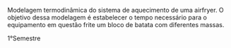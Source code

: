 Modelagem termodinâmica do sistema de aquecimento de uma airfryer. O objetivo dessa modelagem é estabelecer o tempo necessário para o equipamento em questão frite um bloco de batata com diferentes massas.

1°Semestre
